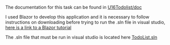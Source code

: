 The documentation for this task can be found in [U16Todolist/doc](https://github.com/433585/U16TodoList/tree/master/doc)

I used Blazor to develop this application and it is necessary to follow instructions on downloading before trying to run the .sln file in visual studio, [here is a link to a Blazor tutorial](https://dotnet.microsoft.com/en-us/learn/aspnet/blazor-tutorial/install)

The .sln file that must be run in visual studio is located here [TodoList.sln](https://github.com/433585/U16TodoList/tree/master)
